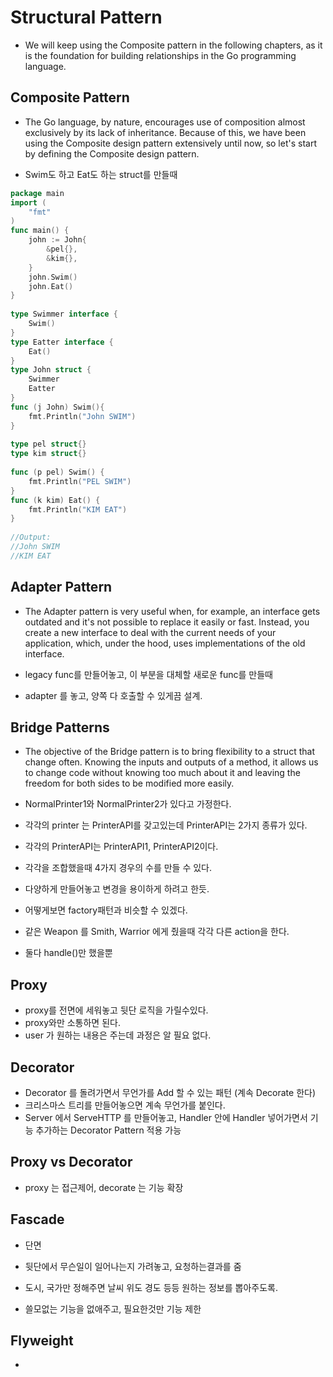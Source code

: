 # Structural Pattern
 

- We will keep using the Composite pattern in the following chapters, as it is the foundation for building relationships in the Go programming language.
 

## Composite Pattern

- The Go language, by nature, encourages use of composition almost exclusively by its lack of inheritance. Because of this, we have been using the Composite design pattern extensively until now, so let's start by defining the Composite design pattern.

- Swim도 하고 Eat도 하는 struct를 만들때

```go
package main
import (
    "fmt"
)
func main() {
    john := John{
        &pel{},
        &kim{},
    }
    john.Swim()
    john.Eat()
}
 
type Swimmer interface {
    Swim()
}
type Eatter interface {
    Eat()
}
type John struct {
    Swimmer
    Eatter
}
func (j John) Swim(){
    fmt.Println("John SWIM")
}
 
type pel struct{}
type kim struct{}
 
func (p pel) Swim() {
    fmt.Println("PEL SWIM")
}
func (k kim) Eat() {
    fmt.Println("KIM EAT")
}
 
//Output:
//John SWIM
//KIM EAT
```

## Adapter Pattern
- The Adapter pattern is very useful when, for example, an interface gets outdated and it's not possible to replace it easily or fast. Instead, you create a new interface to deal with the current needs of your application, which, under the hood, uses implementations of the old interface.

- legacy func를 만들어놓고, 이 부분을 대체할 새로운 func를 만들때
- adapter 를 놓고, 양쪽 다 호출할 수 있게끔 설계.

## Bridge Patterns
- The objective of the Bridge pattern is to bring flexibility to a struct that change often. Knowing the inputs and outputs of a method, it allows us to change code without knowing too much about it and leaving the freedom for both sides to be modified more easily.

- NormalPrinter1와  NormalPrinter2가 있다고 가정한다.

- 각각의 printer 는 PrinterAPI를 갖고있는데 PrinterAPI는 2가지 종류가 있다.
- 각각의 PrinterAPI는 PrinterAPI1, PrinterAPI2이다.
- 각각을 조합했을때 4가지 경우의 수를 만들 수 있다.
- 다양하게 만들어놓고 변경을 용이하게 하려고 한듯.

- 어떻게보면 factory패턴과 비슷할 수 있겠다.

- 같은 Weapon 를 Smith, Warrior 에게 줬을때 각각 다른 action을 한다. 
- 둘다 handle()만 했을뿐

## Proxy
- proxy를 전면에 세워놓고 뒷단 로직을 가릴수있다.
- proxy와만 소통하면 된다.
- user 가 원하는 내용은 주는데 과정은 알 필요 없다.

## Decorator
- Decorator 를 돌려가면서 무언가를 Add 할 수 있는 패턴 (계속 Decorate 한다)
- 크리스마스 트리를 만들어놓으면 계속 무언가를 붙인다.
- Server 에서 ServeHTTP 를 만들어놓고, Handler 안에 Handler 넣어가면서 기능 추가하는 Decorator Pattern 적용 가능

## Proxy vs Decorator
- proxy 는 접근제어, decorate 는 기능 확장


## Fascade
- 단면
- 뒷단에서 무슨일이 일어나는지 가려놓고, 요청하는결과를 줌
- 도시, 국가만 정해주면 날씨 위도 경도 등등 원하는 정보를 뽑아주도록.

- 쓸모없는 기능을 없애주고, 필요한것만 기능 제한


## Flyweight
-
